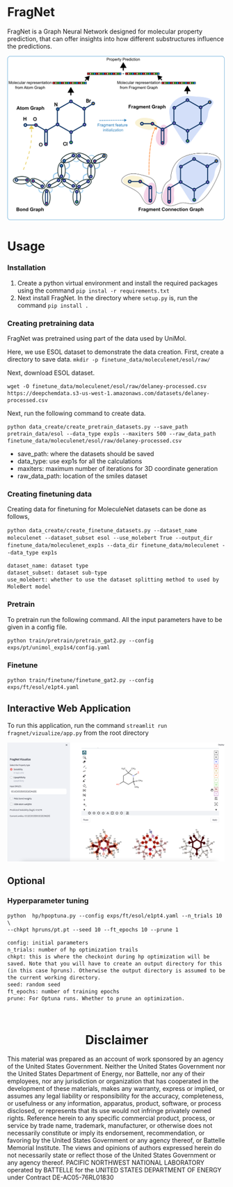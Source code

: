 # FragNet

FragNet is a Graph Neural Network designed for molecular property prediction, that can offer insights into how different substructures influence the predictions.


<!-- ![alt text](fragnet/assets/fragnet.png) -->
<img src="fragnet/assets/fragnet.png" alt="drawing" width="500"/>

# Usage

### Installation
1. Create a python virtual environment and install the required packages using the command `pip instal -r requirements.txt`
2. Next install FragNet. In the directory where `setup.py` is, run the command `pip install .`


### Creating pretraining data

FragNet was pretrained using part of the data used by UniMol.

Here, we use ESOL dataset to demonstrate the data creation.
First, create a directory to save data.
`mkdir -p finetune_data/moleculenet/esol/raw/`

Next, download ESOL dataset.

```
wget -O finetune_data/moleculenet/esol/raw/delaney-processed.csv https://deepchemdata.s3-us-west-1.amazonaws.com/datasets/delaney-processed.csv
```

Next, run the following command to create data.

```
python data_create/create_pretrain_datasets.py --save_path pretrain_data/esol --data_type exp1s --maxiters 500 --raw_data_path finetune_data/moleculenet/esol/raw/delaney-processed.csv
```


- save_path: where the datasets should be saved
- data_type: use exp1s for all the calculations 
- maxiters: maximum number of iterations for 3D coordinate generation
- raw_data_path: location of the smiles dataset

### Creating finetuning data

Creating data for finetuning for MoleculeNet datasets can be done as follows,


`python data_create/create_finetune_datasets.py --dataset_name moleculenet --dataset_subset esol --use_molebert True --output_dir finetune_data/moleculenet_exp1s --data_dir finetune_data/moleculenet --data_type exp1s`

```
dataset_name: dataset type
dataset_subset: dataset sub-type
use_molebert: whether to use the dataset splitting method to used by MoleBert model
```

### Pretrain

To pretrain run the following command. All the input parameters have to be given in a config file.

```
python train/pretrain/pretrain_gat2.py --config exps/pt/unimol_exp1s4/config.yaml
```

### Finetune
```
python train/finetune/finetune_gat2.py --config exps/ft/esol/e1pt4.yaml
```



## Interactive Web Application

To run this application, run the command `streamlit run fragnet/vizualize/app.py` from the root directory

<img src="fragnet/assets/app.png" alt="drawing" width="500"/>

## Optional
### Hyperparameter tuning
```
python  hp/hpoptuna.py --config exps/ft/esol/e1pt4.yaml --n_trials 10 \
--chkpt hpruns/pt.pt --seed 10 --ft_epochs 10 --prune 1
```


```
config: initial parameters
n_trials: number of hp optimization trails
chkpt: this is where the checkoint during hp optimization will be saved. Note that you will have to create an output directory for this (in this case hpruns). Otherwise the output directory is assumed to be the current working directory.
seed: random seed
ft_epochs: number of training epochs
prune: For Optuna runs. Whether to prune an optimization.
```





<br/>
<h1 style="text-align:center;">Disclaimer</h1>
 
This material was prepared as an account of work sponsored by an agency of the United States Government.  Neither the United States Government nor the United States Department of Energy, nor Battelle, nor any of their employees, nor any jurisdiction or organization that has cooperated in the development of these materials, makes any warranty, express or implied, or assumes any legal liability or responsibility for the accuracy, completeness, or usefulness or any information, apparatus, product, software, or process disclosed, or represents that its use would not infringe privately owned rights.
Reference herein to any specific commercial product, process, or service by trade name, trademark, manufacturer, or otherwise does not necessarily constitute or imply its endorsement, recommendation, or favoring by the United States Government or any agency thereof, or Battelle Memorial Institute. The views and opinions of authors expressed herein do not necessarily state or reflect those of the United States Government or any agency thereof.
PACIFIC NORTHWEST NATIONAL LABORATORY
operated by
BATTELLE
for the
UNITED STATES DEPARTMENT OF ENERGY
under Contract DE-AC05-76RL01830



